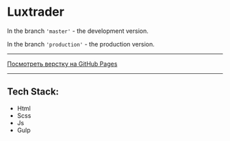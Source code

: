 # Luxtrader

 In the branch `'master'` - the development version. 
 
 In the branch `'production'` - the production version.

***
[Посмотреть верстку на GitHub Pages](https://pfafenrot-nika.github.io/Luxtrader/)

***

## Tech Stack:
* Html
* Scss
* Js
* Gulp
